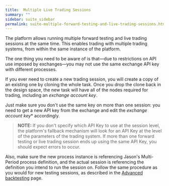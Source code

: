 ```yaml
---
title:  Multiple Live Trading Sessions
summary: ""
sidebar: suite_sidebar
permalink: suite-multiple-forward-testing-and-live-trading-sessions.html
---
```


The platform allows running multiple forward testing and live trading sessions at the same time. This enables trading with multiple trading systems, from within the same instance of the platform.

The one thing you need to be aware of is that—due to restrictions on API use imposed by exchanges—you may not use the same exchange API key with different processes.

If you ever need to create a new trading session, you will create a copy of an existing one by cloning the whole task. Once you drop the clone back in the design space, the new task will have all of the nodes required for trading, including an *exchange account key*. 

Just make sure you don't use the same key on more than one session: you need to get a new API key from the exchange and edit the *exchange account key** accordingly.

> **NOTE:** If you don't specify which API Key to use at the session level, the platform's fallback mechanism will look for an API Key at the level of the parameters of the trading system. If more than one forward testing or live trading session ends up using the same API Key, you should expect errors to occur.

Also, make sure the new process instance is referencing Jason's Multi-Period process definition, and the actual session is referencing the definition you intend to run the session on. Follow the same procedure as you would for new testing sessions, as described in the [Advanced backtesting](Advanced-Backtesting) page.